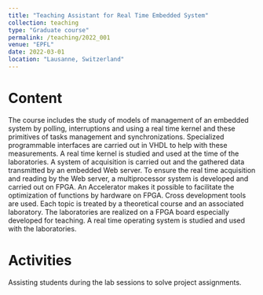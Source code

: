 ```yaml
---
title: "Teaching Assistant for Real Time Embedded System"
collection: teaching
type: "Graduate course"
permalink: /teaching/2022_001
venue: "EPFL"
date: 2022-03-01
location: "Lausanne, Switzerland"
---
```


Content
=======
The course includes the study of models of management of an embedded system by polling, interruptions and using a real time kernel and these primitives of tasks management and synchronizations. Specialized programmable interfaces are carried out in VHDL to help with these measurements. A real time kernel is studied and used at the time of the laboratories. A system of acquisition is carried out and the gathered data transmitted by an embedded Web server. To ensure the real time acquisition and reading by the Web server, a multiprocessor system is developed and carried out on FPGA. An Accelerator makes it possible to facilitate the optimization of functions by hardware on FPGA. Cross development tools are used. Each topic is treated by a theoretical course and an associated laboratory. The laboratories are realized on a FPGA board especially developed for teaching. A real time operating system is studied and used with the laboratories.

Activities
==========
Assisting students during the lab sessions to solve project assignments.